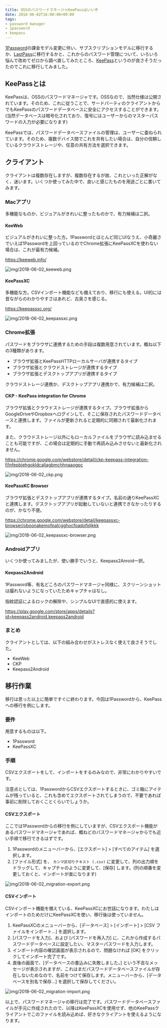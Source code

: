 ```yaml
---
title: OSSのパスワードマネージャKeePassはいいぞ
date: 2018-06-02T16:00:00+09:00
tags:
- password manager
- 1password
- keepass
---
```


[1Password](https://1password.com/)の課金モデル変更に伴い、サブスクリプションモデルに移行するか、[LastPass](https://www.lastpass.com/ja)に移行するかと、これからのパスワード管理について、いろいろ悩んで改めてゼロから調べ直してみたところ、[KeePass](https://keepass.info/)というのが良さそうだったのでこれに移行してみました。



## KeePassとは

KeePassは、OSSのパスワードマネージャです。OSSなので、当然仕様は公開されています。そのため、これに従うことで、サードパーティのクライアントからでもKeePassのパスワードデータベースに安全にアクセスすることができます。(当然データベースは暗号化されており、復号にはユーザーからのマスターパスワードの入力が必要になります)

KeePassでは、パスワードデータベースファイルの管理は、ユーザーに委ねられています。そのため、複数デバイス間でこれを共有したい場合は、自分の信頼しているクラウドストレージや、任意の共有方法を選択できます。



## クライアント

クライアントは複数存在しますが、複数存在するが故、これといった正解がなく、迷います。いくつか使ってみた中で、良いと感じたものを用途ごとに書いてみます。



### Macアプリ

多機能なものか、ビジュアルがきれいに整ったものかで、有力候補は二択。



#### KeeWeb

ビジュアルがきれいに整った方。1Passwordとほとんど同じUIなうえ、小奇麗さでいえば1Passwordを上回っているのでChrome拡張にKeePassXCを使わない場合は、これが最有力候補。

https://keeweb.info/

![img/2018-06-02_keeweb.png](img/2018-06-02_keeweb.png)



#### KeePassXC

多機能な方。CSVインポート機能なども備えており、移行にも使える。UI的には昔ながらのわかりやすさはあれど、古臭さを感じる。

https://keepassxc.org/

![img/2018-06-02_keepassxc.png](img/2018-06-02_keepassxc.png)



### Chrome拡張

パスワードをブラウザに連携するための手段は複数用意されています。概ね以下の3種類があります。

- ブラウザ拡張とKeePassHTTPローカルサーバが連携するタイプ
- ブラウザ拡張とクラウドストレージが連携するタイプ
- ブラウザ拡張とデスクトップアプリが連携するタイプ

クラウドストレージ連携か、デスクトップアプリ連携かで、有力候補は二択。



#### CKP - KeePass integration for Chrome

ブラウザ拡張とクラウドストレージが連携するタイプ。ブラウザ拡張からGoogleDriveやDropboxへログインして、そこに保存されたパスワードデータベースと連携します。ファイルが更新されると定期的に同期されて最新化されます。

また、クラウドストレージ以外にもローカルファイルをブラウザに読み込ませることも可能ですが、この場合は定期的に手動で再読み込みさせないと最新化されません。

https://chrome.google.com/webstore/detail/ckp-keepass-integration-f/lnfepbjehgokldcaljagbmchhnaaogpc

![img/2018-06-02_ckp.png](img/2018-06-02_ckp.png)



#### KeePassKC Browser

ブラウザ拡張とデスクトップアプリが連携するタイプ。名前の通りKeePassXCと連携します。デスクトップアプリが起動していないと連携できなかったりするのが、かなり不便。

https://chrome.google.com/webstore/detail/keepassxc-browser/oboonakemofpalcgghocfoadofidjkkk

![img/2018-06-02_keepassxc-browser.png](img/2018-06-02_keepassxc-browser.png)



### Androidアプリ

いくつか使ってみましたが、使い勝手でいうと、Keepass2Anroid一択。



#### Keepass2Android

1Password等、有名どころのパスワードマネージャ同様に、スクリーンショットは撮れないようになっていたためキャプチャはなし。

指紋認証によるロックの解除や、シンプルなUIで直感的に使えます。

https://play.google.com/store/apps/details?id=keepass2android.keepass2android



### まとめ

クライアントとしては、以下の組み合わせがストレスなく使えて良さそうでした。

- KeeWeb
- CKP
- Keepass2Android



## 移行作業

移行は思った以上に簡単ですぐに終わります。今回は1Passwordから、KeePassへの移行を例にします。



### 要件

用意するものは以下。

- 1Password
- KeePassXC



### 手順

CSVエクスポートをして、インポートをするのみなので、非常にわかりやすいです。

注意点としては、1PasswordからCSVエクスポートするときに、ゴミ箱にアイテムが残っていると、これも含めてエクスポートされてしまうので、不要であれば事前に削除しておくことくらいでしょうか。



#### CSVエクスポート

ここでは1Passwordからの移行を例にしていますが、CSVエクスポート機能があるパスワードマネージャであれば、概ねどのパスワードマネージャからでも近い手順で移行できるはずです。

1. 1Passwordのメニューバーから、[エクスポート] > [すべてのアイテム] を選択します。
2. [ファイル形式] を、 `カンマ区切りテキスト (.csv)` に変更して、列の出力順をドラッグして、キャプチャのように変更して、[保存] します。(列の順番を変更しておくと、インポートが楽になります)

![img/2018-06-02_migration-export.png](img/2018-06-02_migration-export.png)



#### CSVインポート

CSVインポート機能を備えている、KeePassXCにお世話になります。わたしはインポートのためだけにKeePassXCを使い、移行後は使っていません。

1. KeePassXCのメニューバーから、[データベース] > [インポート] > [CSV ファイルをインポート...] を選択します。
2. [パスワードを入力]、および [パスワードを再入力] に、これから作成するパスワードデータベースに設定したい、マスターパスワードを入力します。
3. インポート内容の確認画面が表示されるので、問題なければ [OK] をクリックしてインポート完了です。
4. 直後の画面で、[データベースの書込みに失敗しました。] という不吉なメッセージが表示されますが、これはまだパスワードデータベースファイルが存在しないためなので、名前をつけて保存します。メニューバーから、[データベースを別名で保存...] を選択して保存してください。

![img/2018-06-02_migration-import.png](img/2018-06-02_migration-import.png)



以上で、パスワードマネージャの移行は完了です。パスワードデータベースファイルが手元に作成されたので、以降はKeePassXCを使用せず、他のKeePassクライアントでこのファイルを読み込めば、好きなクライアントを使えるようになります。

